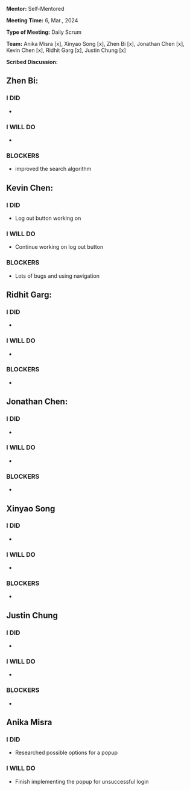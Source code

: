 **Mentor:** Self-Mentored

**Meeting Time:** 6, Mar., 2024

**Type of Meeting:** Daily Scrum

**Team:** Anika Misra [x], Xinyao Song [x], Zhen Bi [x], Jonathan Chen [x], Kevin Chen [x], Ridhit Garg [x], Justin Chung [x]

**Scribed Discussion:**

## **Zhen Bi:**  
### **I DID**  
- 

### **I WILL DO**  
- 

### **BLOCKERS**  
- improved the search algorithm

## **Kevin Chen:**  
### **I DID**  
- Log out button working on

### **I WILL DO**  
- Continue working on log out button

### **BLOCKERS**  
- Lots of bugs and using navigation

## **Ridhit Garg:**  
### **I DID**  
- 

### **I WILL DO**  
- 

### **BLOCKERS**  
- 

## **Jonathan Chen:**  
### **I DID**  
- 

### **I WILL DO**  
- 

### **BLOCKERS**  
- 

## **Xinyao Song**  
### **I DID**  
- 

### **I WILL DO**  
- 

### **BLOCKERS**  
-

## **Justin Chung**  
### **I DID**  
- 

### **I WILL DO**  
- 

### **BLOCKERS**  
-
## **Anika Misra**  
### **I DID**  
- Researched possible options for a popup

### **I WILL DO**  
- Finish implementing the popup for unsuccessful login
